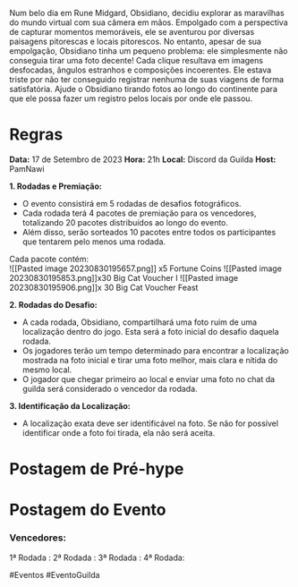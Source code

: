 Num belo dia em Rune Midgard, Obsidiano, decidiu explorar as maravilhas do mundo virtual com sua câmera em mãos. Empolgado com a perspectiva de capturar momentos memoráveis, ele se aventurou por diversas paisagens pitorescas e locais pitorescos. No entanto, apesar de sua empolgação, Obsidiano tinha um pequeno problema: ele simplesmente não conseguia tirar uma foto decente! Cada clique resultava em imagens desfocadas, ângulos estranhos e composições incoerentes. Ele estava triste por não ter conseguido registrar nenhuma de suas viagens de forma satisfatória. Ajude o Obsidiano tirando fotos ao longo do continente para que ele possa fazer um registro pelos locais por onde ele passou.

# Regras
__Data:__ 17 de Setembro de 2023
__Hora:__ 21h
__Local:__ Discord da Guilda
__Host:__ PamNawi

**1. Rodadas e Premiação:**

- O evento consistirá em 5 rodadas de desafios fotográficos.
- Cada rodada terá 4 pacotes de premiação para os vencedores, totalizando 20 pacotes distribuídos ao longo do evento.
- Além disso, serão sorteados 10 pacotes entre todos os participantes que tentarem pelo menos uma rodada.

Cada pacote contém:  
![[Pasted image 20230830195657.png]] x5  Fortune Coins ![[Pasted image 20230830195853.png]]x30 Big Cat Voucher I ![[Pasted image 20230830195906.png]]x 30 Big Cat Voucher Feast

**2. Rodadas do Desafio:**

- A cada rodada, Obsidiano, compartilhará uma foto ruim de uma localização dentro do jogo. Esta será a foto inicial do desafio daquela rodada.
- Os jogadores terão um tempo determinado para encontrar a localização mostrada na foto inicial e tirar uma foto melhor, mais clara e nítida do mesmo local.
- O jogador que chegar primeiro ao local e enviar uma foto no chat da guilda será considerado o vencedor da rodada.

**3. Identificação da Localização:**

- A localização exata deve ser identificável na foto. Se não for possível identificar onde a foto foi tirada, ela não será aceita.

# Postagem de Pré-hype


# Postagem do Evento


### Vencedores:
1ª Rodada : 
2ª Rodada : 
3ª Rodada : 
4ª Rodada: 



#Eventos #EventoGuilda